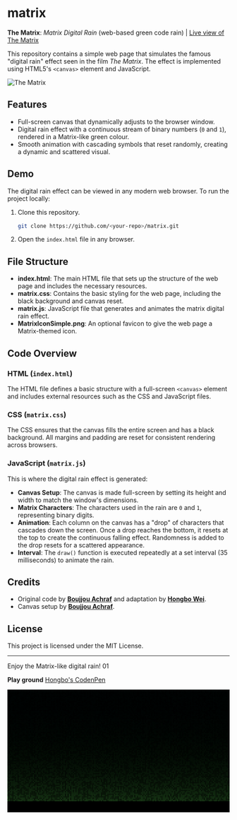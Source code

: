 # matrix
**The Matrix**: *Matrix Digital Rain*  (web-based green code rain) | [Live view of The Matrix](https://hongbo-wei.github.io/matrix.html)

This repository contains a simple web page that simulates the famous "digital rain" effect seen in the film *The Matrix*. The effect is implemented using HTML5's `<canvas>` element and JavaScript.

![The Matrix](preview-0.png)



## Features

- Full-screen canvas that dynamically adjusts to the browser window.
- Digital rain effect with a continuous stream of binary numbers (`0` and `1`), rendered in a Matrix-like green colour.
- Smooth animation with cascading symbols that reset randomly, creating a dynamic and scattered visual.

## Demo

The digital rain effect can be viewed in any modern web browser. To run the project locally:

1. Clone this repository.
   ```bash
   git clone https://github.com/<your-repo>/matrix.git
   ```
2. Open the `index.html` file in any browser.

## File Structure

- **index.html**: The main HTML file that sets up the structure of the web page and includes the necessary resources.
- **matrix.css**: Contains the basic styling for the web page, including the black background and canvas reset.
- **matrix.js**: JavaScript file that generates and animates the matrix digital rain effect.
- **MatrixIconSimple.png**: An optional favicon to give the web page a Matrix-themed icon.

## Code Overview

### HTML (`index.html`)

The HTML file defines a basic structure with a full-screen `<canvas>` element and includes external resources such as the CSS and JavaScript files.

### CSS (`matrix.css`)

The CSS ensures that the canvas fills the entire screen and has a black background. All margins and padding are reset for consistent rendering across browsers.

### JavaScript (`matrix.js`)

This is where the digital rain effect is generated:

- **Canvas Setup**: The canvas is made full-screen by setting its height and width to match the window's dimensions.
- **Matrix Characters**: The characters used in the rain are `0` and `1`, representing binary digits.
- **Animation**: Each column on the canvas has a "drop" of characters that cascades down the screen. Once a drop reaches the bottom, it resets at the top to create the continuous falling effect. Randomness is added to the drop resets for a scattered appearance.
- **Interval**: The `draw()` function is executed repeatedly at a set interval (35 milliseconds) to animate the rain.

## Credits

- Original code by **[Boujjou Achraf](https://www.linkedin.com/in/achrafboujjou/)** and adaptation by **[Hongbo Wei](https://github.com/hongbo-wei/)**.
- Canvas setup by **[Boujjou Achraf](https://www.linkedin.com/in/achrafboujjou/)**.

## License

This project is licensed under the MIT License.

---

Enjoy the Matrix-like digital rain! 01

**Play ground**
[Hongbo's CodenPen](https://codepen.io/hongbo-wei)

![The Matrix](preview-1.png)